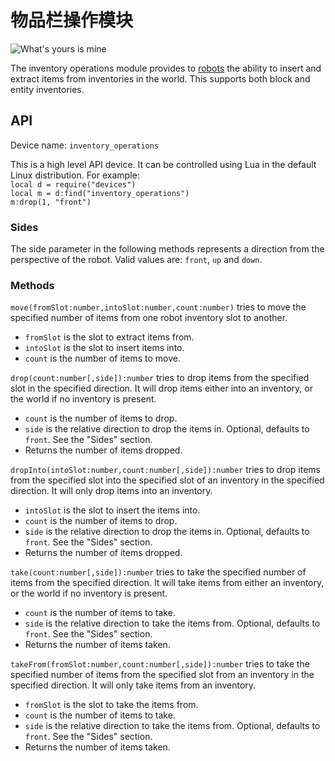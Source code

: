 # 物品栏操作模块
![What's yours is mine](item:oc2:inventory_operations_module)

The inventory operations module provides to [robots](robot.md) the ability to insert and extract items from inventories in the world. This supports both block and entity inventories.

## API
Device name: `inventory_operations`

This is a high level API device. It can be controlled using Lua in the default Linux distribution. For example:  
`local d = require("devices")`  
`local m = d:find("inventory_operations")`  
`m:drop(1, "front")`

### Sides
The side parameter in the following methods represents a direction from the perspective of the robot. Valid values are: `front`, `up` and `down`.

### Methods
`move(fromSlot:number,intoSlot:number,count:number)` tries to move the specified number of items from one robot inventory slot to another.
- `fromSlot` is the slot to extract items from.
- `intoSlot` is the slot to insert items into.
- `count` is the number of items to move.

`drop(count:number[,side]):number` tries to drop items from the specified slot in the specified direction. It will drop items either into an inventory, or the world if no inventory is present.
- `count` is the number of items to drop.
- `side` is the relative direction to drop the items in. Optional, defaults to `front`. See the "Sides" section.
- Returns the number of items dropped.

`dropInto(intoSlot:number,count:number[,side]):number` tries to drop items from the specified slot into the specified slot of an inventory in the specified direction. It will only drop items into an inventory.
- `intoSlot` is the slot to insert the items into.
- `count` is the number of items to drop.
- `side` is the relative direction to drop the items in. Optional, defaults to `front`. See the "Sides" section.
- Returns the number of items dropped.

`take(count:number[,side]):number` tries to take the specified number of items from the specified direction. It will take items from either an inventory, or the world if no inventory is present.
- `count` is the number of items to take.
- `side` is the relative direction to take the items from. Optional, defaults to `front`. See the "Sides" section.
- Returns the number of items taken.

`takeFrom(fromSlot:number,count:number[,side]):number` tries to take the specified number of items from the specified slot from an inventory in the specified direction. It will only take items from an inventory.
- `fromSlot` is the slot to take the items from.
- `count` is the number of items to take.
- `side` is the relative direction to take the items from. Optional, defaults to `front`. See the "Sides" section.
- Returns the number of items taken.
